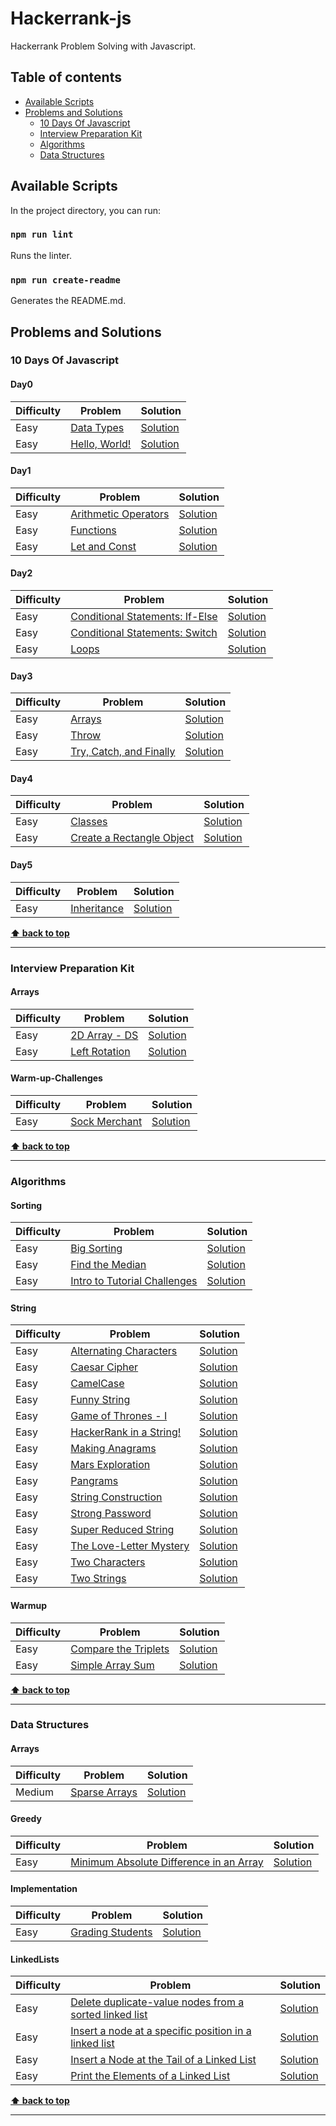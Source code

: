 # Hackerrank-js
Hackerrank Problem Solving with Javascript.
## Table of contents
* [Available Scripts](#Available-Scripts)
* [Problems and Solutions](#Problems-and-Solutions)
  * [10 Days Of Javascript](#10-Days-Of-Javascript)
  * [Interview Preparation Kit](#Interview-Preparation-Kit)
  * [Algorithms](#Algorithms)
  * [Data Structures](#Data-Structures)
## Available Scripts

In the project directory, you can run:

### `npm run lint`
Runs the linter.
###  `npm run create-readme`
Generates the README.md.
## Problems and Solutions

### 10 Days Of Javascript
#### Day0
| Difficulty | Problem | Solution |
| --- | --- | --- |
| Easy | [Data Types](https://www.hackerrank.com/challenges/js10-data-types/problem) | [Solution](./10-Days-Of-Javascript/Day0/data-types.js)|
| Easy | [Hello, World!](https://www.hackerrank.com/challenges/js10-hello-world/problem) | [Solution](./10-Days-Of-Javascript/Day0/hello-world.js)|
#### Day1
| Difficulty | Problem | Solution |
| --- | --- | --- |
| Easy | [Arithmetic Operators](https://www.hackerrank.com/challenges/js10-arithmetic-operators/problem) | [Solution](./10-Days-Of-Javascript/Day1/arithmetic-oprators.js)|
| Easy | [Functions](https://www.hackerrank.com/challenges/js10-function/problem) | [Solution](./10-Days-Of-Javascript/Day1/functions.js)|
| Easy | [Let and Const](https://www.hackerrank.com/challenges/js10-let-and-const/problem) | [Solution](./10-Days-Of-Javascript/Day1/let-and-const.js)|
#### Day2
| Difficulty | Problem | Solution |
| --- | --- | --- |
| Easy | [Conditional Statements: If-Else](https://www.hackerrank.com/challenges/js10-if-else/problem) | [Solution](./10-Days-Of-Javascript/Day2/conditional-statements-if-else.js)|
| Easy | [Conditional Statements: Switch](https://www.hackerrank.com/challenges/js10-switch/problem) | [Solution](./10-Days-Of-Javascript/Day2/conditional-statements-switch.js)|
| Easy | [Loops](https://www.hackerrank.com/challenges/js10-loops/problem) | [Solution](./10-Days-Of-Javascript/Day2/loops.js)|
#### Day3
| Difficulty | Problem | Solution |
| --- | --- | --- |
| Easy | [Arrays](https://www.hackerrank.com/challenges/js10-arrays/problem) | [Solution](./10-Days-Of-Javascript/Day3/arrays.js)|
| Easy | [Throw](https://www.hackerrank.com/challenges/js10-throw/problem) | [Solution](./10-Days-Of-Javascript/Day3/throw.js)|
| Easy | [Try, Catch, and Finally](https://www.hackerrank.com/challenges/js10-try-catch-and-finally/problem) | [Solution](./10-Days-Of-Javascript/Day3/try-catch-and-finally.js)|
#### Day4
| Difficulty | Problem | Solution |
| --- | --- | --- |
| Easy | [Classes](https://www.hackerrank.com/challenges/js10-class/problem) | [Solution](./10-Days-Of-Javascript/Day4/classes.js)|
| Easy | [Create a Rectangle Object](https://www.hackerrank.com/challenges/js10-objects/problem) | [Solution](./10-Days-Of-Javascript/Day4/create-a-rectangle-object.js)|
#### Day5
| Difficulty | Problem | Solution |
| --- | --- | --- |
| Easy | [Inheritance](https://www.hackerrank.com/challenges/js10-inheritance/problem) | [Solution](./10-Days-Of-Javascript/Day5/inheritance.js)|

**[⬆ back to top](#Table-of-contents)**

---

### Interview Preparation Kit
#### Arrays
| Difficulty | Problem | Solution |
| --- | --- | --- |
| Easy | [2D Array - DS](https://www.hackerrank.com/challenges/2d-array/problem) | [Solution](./Interview-Preparation-Kit/Arrays/2d-array-ds.js)|
| Easy | [Left Rotation](https://www.hackerrank.com/challenges/ctci-array-left-rotation/problem) | [Solution](./Interview-Preparation-Kit/Arrays/left-rotation.js)|
#### Warm-up-Challenges
| Difficulty | Problem | Solution |
| --- | --- | --- |
| Easy | [Sock Merchant](https://www.hackerrank.com/challenges/sock-merchant/problem) | [Solution](./Interview-Preparation-Kit/Warm-up-Challenges/sock-merchant.js)|

**[⬆ back to top](#Table-of-contents)**

---

### Algorithms
#### Sorting
| Difficulty | Problem | Solution |
| --- | --- | --- |
| Easy | [Big Sorting](https://www.hackerrank.com/challenges/big-sorting/problem) | [Solution](./Algorithms/Sorting/big-sorting.js)|
| Easy | [Find the Median](https://www.hackerrank.com/challenges/find-the-median/problem) | [Solution](./Algorithms/Sorting/find-the-median.js)|
| Easy | [Intro to Tutorial Challenges](https://www.hackerrank.com/challenges/tutorial-intro/problem) | [Solution](./Algorithms/Sorting/intro-to-tutorial-challenges.js)|
#### String
| Difficulty | Problem | Solution |
| --- | --- | --- |
| Easy | [Alternating Characters](https://www.hackerrank.com/challenges/alternating-characters/problem) | [Solution](./Algorithms/String/alternating-characters.js)|
| Easy | [Caesar Cipher](https://www.hackerrank.com/challenges/caesar-cipher-1/problem) | [Solution](./Algorithms/String/caesar-cipher.js)|
| Easy | [CamelCase](https://www.hackerrank.com/challenges/camelcase/problem) | [Solution](./Algorithms/String/camelCase.js)|
| Easy | [Funny String](https://www.hackerrank.com/challenges/funny-string/problem) | [Solution](./Algorithms/String/funny-string.js)|
| Easy | [Game of Thrones - I](https://www.hackerrank.com/challenges/game-of-thrones/problem) | [Solution](./Algorithms/String/game-of-thrones-1.js)|
| Easy | [HackerRank in a String!](https://www.hackerrank.com/challenges/hackerrank-in-a-string/problem) | [Solution](./Algorithms/String/hackerrank-in-a-string.js)|
| Easy | [Making Anagrams](https://www.hackerrank.com/challenges/making-anagrams/problem) | [Solution](./Algorithms/String/making-anagrams.js)|
| Easy | [Mars Exploration](https://www.hackerrank.com/challenges/mars-exploration/problem) | [Solution](./Algorithms/String/mars-exploration.js)|
| Easy | [Pangrams](https://www.hackerrank.com/challenges/pangrams/problem) | [Solution](./Algorithms/String/pangrams.js)|
| Easy | [String Construction](https://www.hackerrank.com/challenges/string-construction/problem) | [Solution](./Algorithms/String/string-construction.js)|
| Easy | [Strong Password](https://www.hackerrank.com/challenges/strong-password/problem) | [Solution](./Algorithms/String/strong-password.js)|
| Easy | [Super Reduced String](https://www.hackerrank.com/challenges/reduced-string/problem) | [Solution](./Algorithms/String/super-reduced-string.js)|
| Easy | [The Love-Letter Mystery](https://www.hackerrank.com/challenges/the-love-letter-mystery/problem) | [Solution](./Algorithms/String/the-love-letter-mystery.js)|
| Easy | [Two Characters](https://www.hackerrank.com/challenges/two-characters/problem) | [Solution](./Algorithms/String/two-characters.js)|
| Easy | [Two Strings](https://www.hackerrank.com/challenges/two-strings/problem) | [Solution](./Algorithms/String/two-strings.js)|
#### Warmup
| Difficulty | Problem | Solution |
| --- | --- | --- |
| Easy | [Compare the Triplets](https://www.hackerrank.com/challenges/compare-the-triplets/problem) | [Solution](./Algorithms/Warmup/compare-the-triplets.js)|
| Easy | [Simple Array Sum](https://www.hackerrank.com/challenges/simple-array-sum/problem) | [Solution](./Algorithms/Warmup/simple-array-sum.js)|

**[⬆ back to top](#Table-of-contents)**

---

### Data Structures
#### Arrays
| Difficulty | Problem | Solution |
| --- | --- | --- |
| Medium | [Sparse Arrays](https://www.hackerrank.com/challenges/sparse-arrays/problem) | [Solution](./Data-Structures/Arrays/sparse-array.js)|
#### Greedy
| Difficulty | Problem | Solution |
| --- | --- | --- |
| Easy | [Minimum Absolute Difference in an Array](https://www.hackerrank.com/challenges/minimum-absolute-difference-in-an-array/problem) | [Solution](./Data-Structures/Greedy/minimum-absolute-difference-in-an-array.js)|
#### Implementation
| Difficulty | Problem | Solution |
| --- | --- | --- |
| Easy | [Grading Students](https://www.hackerrank.com/challenges/grading/problem) | [Solution](./Data-Structures/Implementation/grading-students.js)|
#### LinkedLists
| Difficulty | Problem | Solution |
| --- | --- | --- |
| Easy | [Delete duplicate-value nodes from a sorted linked list](https://www.hackerrank.com/challenges/delete-duplicate-value-nodes-from-a-sorted-linked-list/problem) | [Solution](./Data-Structures/LinkedLists/delete-duplicate-value-nodes-from-a-sorted-linked-list.js)|
| Easy | [Insert a node at a specific position in a linked list](https://www.hackerrank.com/challenges/insert-a-node-at-a-specific-position-in-a-linked-list/problem) | [Solution](./Data-Structures/LinkedLists/insert-a-node-at-a-specific-position-in-a-linked-list.js)|
| Easy | [Insert a Node at the Tail of a Linked List](https://www.hackerrank.com/challenges/insert-a-node-at-the-tail-of-a-linked-list/problem) | [Solution](./Data-Structures/LinkedLists/insert-a-node-at-the-tail-of-a-linked-list.js)|
| Easy | [Print the Elements of a Linked List](https://www.hackerrank.com/challenges/print-the-elements-of-a-linked-list/problem) | [Solution](./Data-Structures/LinkedLists/print-the-elements-of-a-linked-list.js)|

**[⬆ back to top](#Table-of-contents)**

---


